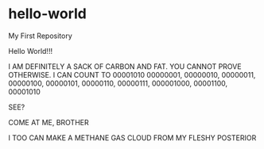 # hello-world
My First Repository


Hello World!!!

I AM DEFINITELY A SACK OF CARBON AND FAT.
YOU CANNOT PROVE OTHERWISE. 
I CAN COUNT TO 00001010
00000001, 00000010, 00000011, 00000100, 00000101, 00000110, 00000111, 000001000, 00001100, 00001010

SEE?

COME AT ME, BROTHER

I TOO CAN MAKE A METHANE GAS CLOUD FROM MY FLESHY POSTERIOR
